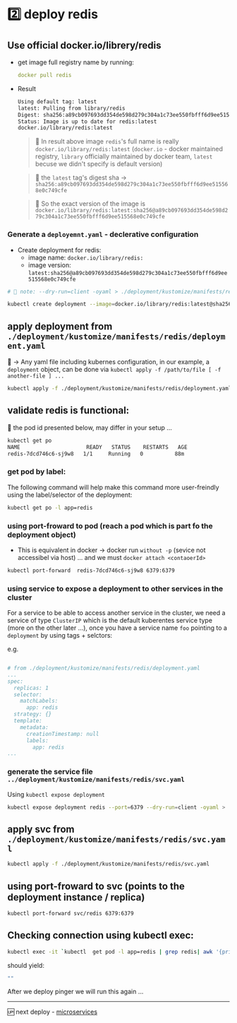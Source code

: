 # 2️⃣ deploy redis

## Use official docker.io/librery/redis

* get image full registry name by running:

  ```yaml
  docker pull redis
  ```

* Result

  ```sh
  Using default tag: latest
  latest: Pulling from library/redis
  Digest: sha256:a89cb097693dd354de598d279c304a1c73ee550fbfff6d9ee515568e0c749cfe
  Status: Image is up to date for redis:latest
  docker.io/library/redis:latest
  ```

  > 🔔 In result above image `redis`'s full name is really `docker.io/library/redis:latest` (`docker.io` - docker maintained registry, `library` officially maintained by docker team, `latest` becuse we didn't specify is default version) 
  
  > 🔔 the `latest` tag's digest sha -> `sha256:a89cb097693dd354de598d279c304a1c73ee550fbfff6d9ee515568e0c749cfe` 

  > 🔔 So the exact version of the image is `docker.io/library/redis:latest:sha256@a89cb097693dd354de598d279c304a1c73ee550fbfff6d9ee515568e0c749cfe`

### Generate a `deployemnt.yaml` - declerative configuration

- Create deployment for redis:
  - image name: `docker.io/library/redis:`
  - image version: `latest:sha256@a89cb097693dd354de598d279c304a1c73ee550fbfff6d9ee515568e0c749cfe`

```sh
# 🔔 note: --dry-run=client -oyaml > ./deployment/kustomize/manifests/redis/deployment.yaml for reuse

kubectl create deployment --image=docker.io/library/redis:latest@sha256:a89cb097693dd354de598d279c304a1c73ee550fbfff6d9ee515568e0c749cfe redis --port=6379 --dry-run=client -oyaml > ./deployment/kustomize/manifests/redis/deployment.yaml
```

## apply deployment from `./deployment/kustomize/manifests/redis/deployment.yaml`

📓 -> Any yaml file including kubernes configuration, in our example, a `deployment` object, 
can be done via `kubectl apply -f /path/to/file [ -f another-file ] ...`

```sh
kubectl apply -f ./deployment/kustomize/manifests/redis/deployment.yaml
```

## validate redis is functional:

📓 the pod id presented below, may differ in your setup ...

```sh
kubectl get po 
NAME                     READY   STATUS    RESTARTS   AGE
redis-7dcd746c6-sj9w8   1/1     Running   0          88m
```

### get pod by label:

The following command will help make this command more user-freindly using the label/selector of the deployment:

```sh
kubectl get po -l app=redis
```

### using port-froward to pod (reach a pod which is part fo the deployment object)

- This is equivalent in docker ->  docker run `without -p` (sevice not accessibel via host) ... and we must `docker attach <contaoerId>`

```sh
kubectl port-forward  redis-7dcd746c6-sj9w8 6379:6379
```

### using service to expose a deployment to other services **in the cluster**

For a service to be able to access another service in the cluster, we need a service of type `ClusterIP` which is the default kuberentes service type (more on the other later ...), once you have a service name `foo` pointing to a `deployment` by using tags + selctors:

e.g.

```yaml

# from ./deployment/kustomize/manifests/redis/deployment.yaml
...
spec:
  replicas: 1
  selector:
    matchLabels:
      app: redis
  strategy: {}
  template:
    metadata:
      creationTimestamp: null
      labels:
        app: redis
...

```

### generate the service file `../deployment/kustomize/manifests/redis/svc.yaml`

Using `kubectl expose deployment`

```sh
kubectl expose deployment redis --port=6379 --dry-run=client -oyaml > ./deployment/kustomize/manifests/redis/svc.yaml
```

## apply svc from `./deployment/kustomize/manifests/redis/svc.yaml`

```sh
kubectl apply -f ./deployment/kustomize/manifests/redis/svc.yaml
```

## using port-froward to svc (points to the deployment instance / replica)

```sh
kubectl port-forward svc/redis 6379:6379
```


## Checking connection using kubectl exec:

```sh
kubectl exec -it `kubectl  get pod -l app=redis | grep redis| awk '{print $1}'` -- redis-cli GET pings
```

should yield:

```sh
""
```

After we deploy pinger we will run this again ... 

---

🆙 next deploy - [microservices](./03-microservices.md)
